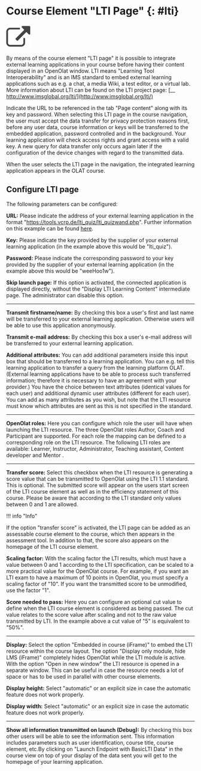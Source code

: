 # Course Element "LTI Page" {: #lti}

![lti.png](assets/basiclti.png)

By means of the course element "LTI page" it is possible to integrate external
learning applications in your course before having their content displayed in
an OpenOlat window. LTI means "Learning Tool Interoperability" and is an IMS
standard to embed external learning applications such as e.g. a chat, a media
Wiki, a test editor, or a virtual lab. More information about LTI can be found
on the LTI project page: [__
http://www.imsglobal.org/lti/](http://www.imsglobal.org/lti/)

Indicate the URL to be referenced in the tab "Page content" along with its key
and password. When selecting this LTI page in the course navigation, the user
must accept the data transfer for privacy protection reasons first, before any
user data, course information or keys will be transferred to the embedded
application, password controlled and in the background. Your learning
application will check access rights and grant access with a valid key. A new
query for data transfer only occurs again later if the configuration of the
device changes with regard to the transmitted data.

When the user selects the LTI page in the navigation, the integrated learning
application appears in the OLAT course.

## Configure LTI page

The following parameters can be configured:

 **URL:** Please indicate the address of your external learning application in
the format "<https://tools.vcrp.de/lti_quiz/lti_quizwand.php>". Further
information on this example can be found
[here](https://olat.vcrp.de/url/RepositoryEntry/1502282140/CourseNode/94291000213998).  

 **Key:** Please indicate the key provided by the supplier of your external
learning application (in the example above this would be "lti_quiz").

 **Password:** Please indicate the corresponding password to your key provided
by the supplier of your external learning application (in the example above
this would be "weeHoo1w").

 **Skip launch page:**  If this option is activated, the connected application
is displayed directly, without the "Display LTI Learning Content" intermediate
page. The administrator can disable this option.

* * *

 **Transmit firstname/name:** By checking this box a user's first and last
name will be transferred to your external learning application. Otherwise
users will be able to use this application anonymously.

 **Transmit e-mail address:** By checking this box a user's e-mail address
will be transferred to your external learning application.

 **Additional attributes:** You can add additional parameters inside this
input box that should be transferred to a learning application. You can e.g.
tell this learning application to transfer a query from the learning platform
OLAT. (External learning applications have to be able to process such
transferred information; therefore it is necessary to have an agreement with
your provider.) You have the choice between text attributes (identical values
for each user) and additional dynamic user attributes (different for each
user). You can add as many attributes as you wish, but note that the LTI
resource must know which attributes are sent as this is not specified in the
standard.

* * *

 **OpenOlat roles:** Here you can configure which role the user will have
when launching the LTI resource. The three OpenOlat roles Author, Coach and
Participant are supported. For each role the mapping can be defined to a
corresponding role on the LTI resource. The following LTI roles are available:
Learner, Instructor, Administrator, Teaching assistant, Content developer and
Mentor .

* * *

 **Transfer score:** Select this checkbox when the LTI resource is generating
a score value that can be transmitted to OpenOlat using the LTI 1.1 standard.
This is optional. The submitted score will appear on the users start screen of
the LTI course element as well as in the efficiency statement of this course.
Please be aware that according to the LTI standard only values between 0 and 1
are allowed.

!!! info "Info"

  If the option "transfer score" is activated, the LTI page can be added as an assessable course element to the course, which then appears in the assessment tool. In addition to that, the score also appears on the homepage of the LTI course element.

 **Scaling factor:** With the scaling factor the LTI results, which must have
a value between 0 and 1 according to the LTI specification, can be scaled to a
more practical value for the OpenOlat course. For example, if you want an LTI
exam to have a maximum of 10 points in OpenOlat, you must specify a scaling
factor of "10". If you want the transmitted score to be unmodified, use the
factor "1".

 **Score needed to pass:** Here you can configure an optional cut value to
define when the LTI course element is considered as being passed. The cut
value relates to the score value after scaling and not to the raw value
transmitted by LTI. In the example above a cut value of "5" is equivalent to
"50%".

* * *

 **Display:** Select the option "Embedded in course (iFrame)" to embed the
LTI resource within the course layout. The option "Display only module, hide
LMS (iFrame)" completely hides OpenOlat while the LTI module is active. With
the option "Open in new window" the LTI resource is opened in a separate
window. This can be useful in case the resource needs a lot of space or has to
be used in parallel with other course elements.

 **Display height:** Select "automatic" or an explicit size in case the
automatic feature does not work properly.

 **Display width:** Select "automatic" or an explicit size in case the
automatic feature does not work properly.

* * *

 **Show all information transmitted on launch (Debug):** By checking this box
other users will be able to see the information sent. This information
includes parameters such as user identification, course title, course element,
etc.By clicking on "Launch Endpoint with BasicLTI Data" in the course view on
top of your display of the data sent you will get to the homepage of your
learning application.